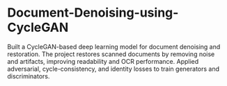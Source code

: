 # Document-Denoising-using-CycleGAN
Built a CycleGAN-based deep learning model for document denoising and restoration. The project restores scanned documents by removing noise and artifacts, improving readability and OCR performance. Applied adversarial, cycle-consistency, and identity losses to train generators and discriminators.
